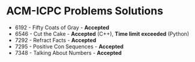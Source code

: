 # ACM-ICPC Problems Solutions

- 6192 - Fifty Coats of Gray - **Accepted**
- 6546 - Cut the Cake - **Accepted** (C++), **Time limit exceeded** (Python)
- 7292 - Refract Facts - **Accepted**
- 7295 - Positive Con Sequences - **Accepted**
- 7348 - Talking About Numbers - **Accepted**

